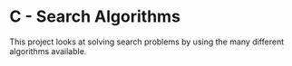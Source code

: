 # C - Search Algorithms

This project looks at solving search problems by using the many different algorithms available.
